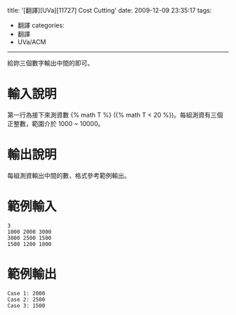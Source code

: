 title: '[翻譯][UVa][11727] Cost Cutting'
date: 2009-12-09 23:35:17
tags:
- 翻譯
categories:
- 翻譯
- UVa/ACM
---

給妳三個數字輸出中間的即可。

<!-- more -->

# 輸入說明

第一行為接下來測資數 {% math T %} ({% math T < 20 %})。每組測資有三個正整數，範圍介於 1000 ~ 10000。

# 輸出說明

每組測資輸出中間的數，格式參考範例輸出。

# 範例輸入

``` text
3
1000 2000 3000
3000 2500 1500
1500 1200 1800
```

# 範例輸出

``` text
Case 1: 2000
Case 2: 2500
Case 3: 1500
```